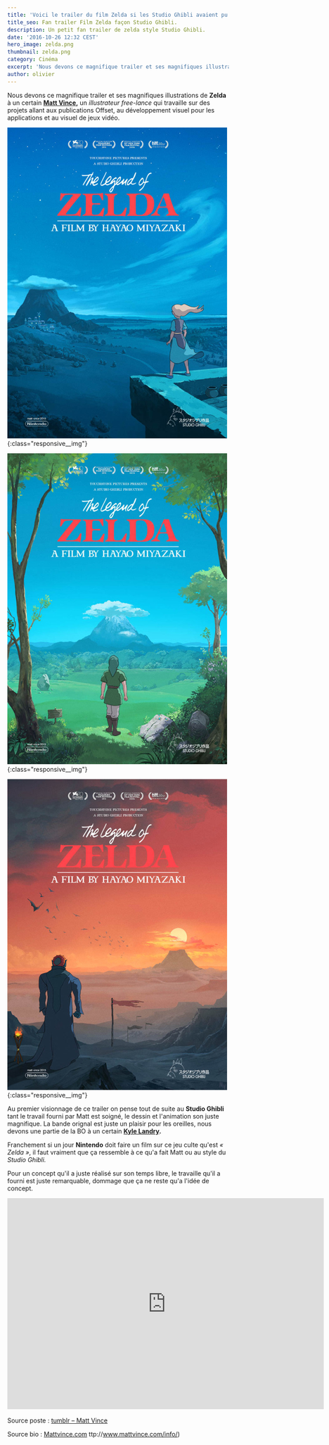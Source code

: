 ```yaml
---
title: 'Voici le trailer du film Zelda si les Studio Ghibli avaient pu le réaliser !!'
title_seo: Fan trailer Film Zelda façon Studio Ghibli.
description: Un petit fan trailer de zelda style Studio Ghibli.
date: '2016-10-26 12:32 CEST'
hero_image: zelda.png
thumbnail: zelda.png
category: Cinéma
excerpt: 'Nous devons ce magnifique trailer et ses magnifiques illustrations de Zelda à un certain Matt Vince, un illustrateur free-lance qui travaille sur des projets allant aux publications Offset, au développement visuel pour les applications et au visuel  de jeux vidéo.'
author: olivier
---
```


Nous devons ce magnifique trailer et ses magnifiques illustrations de **Zelda** à un certain **[Matt Vince](http://www.mattvince.com/info/),** un _illustrateur free-lance_ qui travaille sur des projets allant aux publications Offset, au développement visuel pour les applications et au visuel de jeux vidéo.

![Affiche du trailer façon studio Ghibli](images/blog/zelda_trailer_01.jpg){:class="responsive__img"}

![Affiche avec Link](images/blog/zelda_trailer_02.jpg){:class="responsive__img"}

![Affiche avec Ganondorf](images/blog/zelda_trailer_03.jpg){:class="responsive__img"}

Au premier visionnage de ce trailer on pense tout de suite au **Studio Ghibli** tant le travail fourni par Matt est soigné, le dessin et l'animation son juste magnifique. La bande orignal est juste un plaisir pour les oreilles, nous devons une partie de la BO à un certain **[Kyle Landry](https://youtu.be/oTmp4sukhKs?list=PLmhXyO5tP36bKSYFcieocx7_tmB82DPCw&t=163).**

Franchement si un jour **Nintendo** doit faire un film sur ce jeu culte qu'est _« Zelda »_, il faut vraiment que ça ressemble à ce qu'a fait Matt ou au style du _Studio Ghibli._

Pour un concept qu'il a juste réalisé sur son temps libre, le travaille qu'il a fourni est juste remarquable, dommage que ça ne reste qu'a l'idée de concept.

<div class="video__content">
  <iframe src="https://www.youtube.com/embed/Wxav9Jj7R68" allowfullscreen="allowfullscreen" width="720" height="480" frameborder="0">
</iframe>
</div>

Source poste : [tumblr – Matt Vince](http://matt--vince.tumblr.com/post/133757186344/studio-ghibli-x-legend-of-zelda-poster-concepts-i)

Source bio : [Mattvince.com](http://www.mattvince.com/info/) ttp://www.mattvince.com/info/)

